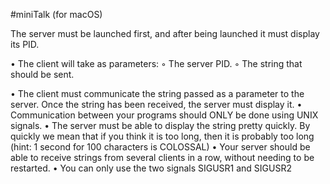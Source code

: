 #miniTalk (for macOS)

The server must be launched first, and after being launched it must display its PID.

• The client will take as parameters:
  ◦ The server PID.
  ◦ The string that should be sent.

• The client must communicate the string passed as a parameter to the server. Once
the string has been received, the server must display it.
• Communication between your programs should ONLY be done using UNIX signals.
• The server must be able to display the string pretty quickly. By quickly we mean
that if you think it is too long, then it is probably too long (hint: 1 second for 100
characters is COLOSSAL)
• Your server should be able to receive strings from several clients in a row, without
needing to be restarted.
• You can only use the two signals SIGUSR1 and SIGUSR2
